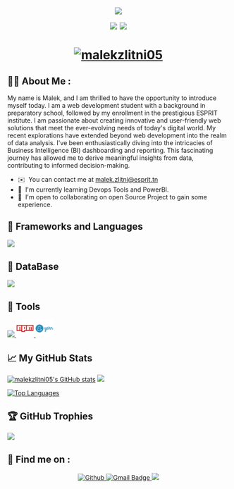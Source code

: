 <h1 align="center">
  <img src="https://media.giphy.com/media/qgQUggAC3Pfv687qPC/giphy.gif" width="460"/> <br>
  <div id="badges">
    <img src="https://komarev.com/ghpvc/?username=malekzlitni05&style=for-the-badge">
    <img src="https://img.shields.io/github/followers/malekzlitni05.svg?style=for-the-badge&logo=appveyor">
  </div>

<div>
<br>
   <a href="https://github.com/malekzlitni05">
    <img src="https://readme-typing-svg.herokuapp.com/?font=Caveat&size=36&color=160DEC&center=true&vCenter=true&lines=Hi%2C+I%27m+Malek+Zlitni;IT+Engineering+Student" alt="malekzlitni05" /></a>
</h1>

## :tipping_hand_woman: About Me :


My name is Malek, and I am thrilled to have the opportunity to introduce myself today. I am a web development student with a background in preparatory school, followed by my enrollment in the prestigious ESPRIT institute. I am passionate about creating innovative and user-friendly web solutions that meet the ever-evolving needs of today's digital world. 
My recent explorations have extended beyond web development into the realm of data analysis. I've been enthusiastically diving into the intricacies of Business Intelligence (BI) dashboarding and reporting. This fascinating journey has allowed me to derive meaningful insights from data, contributing to informed decision-making.


* ✉️  You can contact me at [malek.zlitni@esprit.tn](mailto:malek.zlitni@esprit.tn )
* 🧠  I'm currently learning Devops Tools and PowerBI.
* 🤝  I'm open to collaborating on open Source Project to gain some experience.


 
  
## 🚀 Frameworks and Languages

<a href="https://skillicons.dev">
    <img src="https://skillicons.dev/icons?i=html,css,bootstrap,angular,react,express,nodejs,spring,django,laravel,.net" />
  </a>
</p>


## :closed_book: DataBase
<p>
<a href="https://skillicons.dev">
    <img src="https://skillicons.dev/icons?i=mysql,sqlite,mongodb,oracledatabase, Neo4j" />
  </a>
<p>

## :wrench: Tools

<p>

 <a href="https://skillicons.dev">
    <img src="https://skillicons.dev/icons?i=vscode,idea,github,git,maven,canva,figma,graphql,postman,linux,vite,docker,jenkins,grafana" />
  <img src="https://github.com/devicons/devicon/blob/master/icons/npm/npm-original-wordmark.svg" alt="npm" width="40" height="40"/>
  <img src="https://github.com/devicons/devicon/blob/master/icons/yarn/yarn-original-wordmark.svg" alt="yarn" width="40" height="40"/>
  </a>
<p>
  
  
## :chart_with_upwards_trend: My GitHub Stats
   
 <a href="https://github.com/malekzlitni05"><img src="https://github-readme-stats.vercel.app/api?username=malekzlitni05&show_icons=true&hide=&count_private=true&title_color=0891b2&text_color=ffffff&icon_color=0891b2&bg_color=1c1917&hide_border=true&show_icons=true" alt="malekzlitni05's GitHub stats" /></a> <a href="http://www.github.com/malekzlitni05"><img src="https://github-readme-streak-stats.herokuapp.com/?user=malekzlitni05&stroke=ffffff&background=1c1917&ring=0891b2&fire=0891b2&currStreakNum=ffffff&currStreakLabel=0891b2&sideNums=ffffff&sideLabels=ffffff&dates=ffffff&hide_border=true" /></a>
 
   <a href="https://github.com/malekzlitni05" align="left">
      <img src="https://github-readme-stats.vercel.app/api/top-langs/?username=malekzlitni05&langs_count=10&title_color=0891b2&text_color=ffffff&icon_color=0891b2&bg_color=1c1917&hide_border=true&locale=en&custom_title=Top%20%Languages" alt="Top Languages" />
   </a>



## 🏆 GitHub Trophies

![](https://github-profile-trophy.vercel.app/?username=malekzlitni05&theme=radical&no-frame=true&no-bg=false&margin-w=4)


  
## :mag_right: Find me on :

<div align="center">
<a href="https://github.com/malekzlitni05">
  <img alt="Github" src="https://img.shields.io/badge/GitHub-%2312100E.svg?&style=for-the-badge&logo=Github&logoColor=white" />
</a>
<a href="mailto:malek.zlitni@esprit.tn">
   <img src="https://img.shields.io/badge/Gmail-D14836?style=for-the-badge&logo=gmail&logoColor=white" alt="Gmail Badge"/>
</a>
<a href="https://www.linkedin.com/in/malek-zlitni-7981b8253/">
   <img src="https://img.shields.io/badge/LinkedIn-0077B5?style=for-the-badge&logo=linkedin&logoColor=white"/>
</a>      
</div>
